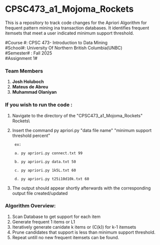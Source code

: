 # CPSC473_a1_Mojoma_Rockets
This is a repository to track code changes for the Apriori Algorithm for frequent pattern mining ina transaction databases. It  identifies frequent itemsets that meet a user indicated minimum support threshold. 

#Course #: CPSC 473- Introduction to Data Mining\
#School#: University Of Northern British Columbia(UNBC)\
#Semester# : Fall 2025\
#Assignment 1#

### Team Members
1. **Josh Holuboch**
2. **Mateus de Abreu**
3. **Muhammad Olaniyan**


### **If you wish to run the code** :
1. Navigate to the directory of the "CPSC473_a1_Mojoma_Rockets" Rockets\
2. Insert the command py apriori.py "data file name" "minimum support threshold percent"

        ex:

        a. py apriori.py connect.txt 99

        b. py apriori.py data.txt 50

        c. py apriori.py 1k5L.txt 60

        d. py apriori.py t25i10d10k.txt 60

3. The output should appear shortly afterwards with the corresponding output file created/updated 


### **Algorithm Overview**:

1. Scan Database to get support for each item
2. Generate frequent 1 items or L1
3. Iteratively generate canidate k items or (C(k)) for k-1 itemsets
4. Prune candidates that support is less than minimum support threshold.
5. Repeat untill no new frequent itemsets can be found.
